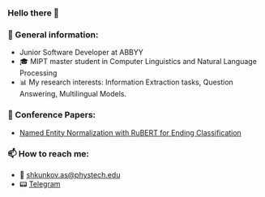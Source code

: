 ### Hello there 👋

### :page_with_curl: General information:
- Junior Software Developer at ABBYY
- 🎓 MIPT master student in Computer Linguistics and Natural Language Processing
- :bar_chart: My research interests: Information Extraction tasks, Question Answering, Multilingual Models.

### :blue_book: Conference Papers:
- [Named Entity Normalization with RuBERT for Ending Classification](http://www.dialog-21.ru/media/5348/shkunkovplusdmitriev.pdf)

### 📫 How to reach me: 
- :email: shkunkov.as@phystech.edu
- :pager: [Telegram](http://t.me/ryzhtus)


